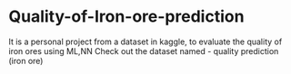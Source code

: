# Quality-of-Iron-ore-prediction
It is a personal project from a dataset in kaggle, to evaluate the quality of iron ores using ML,NN
Check out the dataset named - quality prediction (iron ore)

